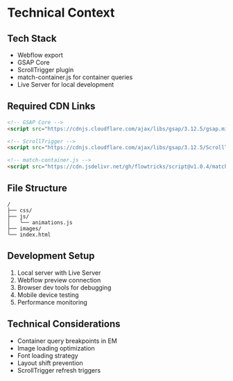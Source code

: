 # Technical Context

## Tech Stack

- Webflow export
- GSAP Core
- ScrollTrigger plugin
- match-container.js for container queries
- Live Server for local development

## Required CDN Links

```html
<!-- GSAP Core -->
<script src="https://cdnjs.cloudflare.com/ajax/libs/gsap/3.12.5/gsap.min.js"></script>

<!-- ScrollTrigger -->
<script src="https://cdnjs.cloudflare.com/ajax/libs/gsap/3.12.5/ScrollTrigger.min.js"></script>

<!-- match-container.js -->
<script src="https://cdn.jsdelivr.net/gh/flowtricks/script@v1.0.4/match-container.js"></script>
```

## File Structure

```
/
├── css/
├── js/
│   └── animations.js
├── images/
└── index.html
```

## Development Setup

1. Local server with Live Server
2. Webflow preview connection
3. Browser dev tools for debugging
4. Mobile device testing
5. Performance monitoring

## Technical Considerations

- Container query breakpoints in EM
- Image loading optimization
- Font loading strategy
- Layout shift prevention
- ScrollTrigger refresh triggers
